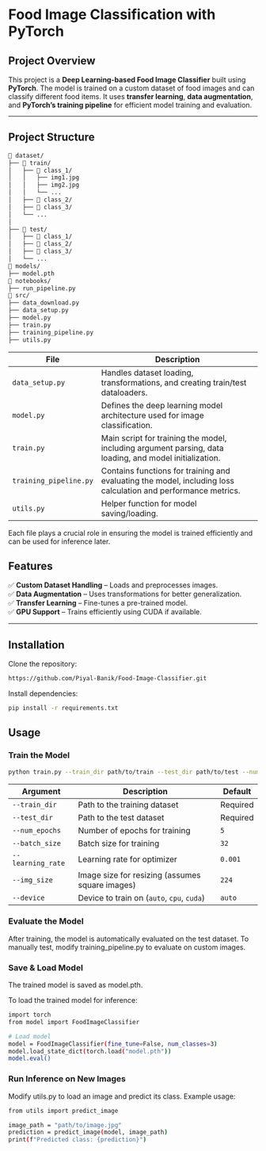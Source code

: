 # Food Image Classification with PyTorch  

##  Project Overview  
This project is a **Deep Learning-based Food Image Classifier** built using **PyTorch**. The model is trained on a custom dataset of food images and can classify different food items. It uses **transfer learning**, **data augmentation**, and **PyTorch’s training pipeline** for efficient model training and evaluation.

---

## Project Structure  
```bash
📂 dataset/
├── 📂 train/
│   ├── 📂 class_1/
│   │   ├── img1.jpg
│   │   ├── img2.jpg
│   │   └── ...
│   ├── 📂 class_2/
│   ├── 📂 class_3/
│   └── ...
│
├── 📂 test/
│   ├── 📂 class_1/
│   ├── 📂 class_2/
│   ├── 📂 class_3/
│   └── ...
📂 models/
├── model.pth
📂 notebooks/
├── run_pipeline.py
📂 src/
├── data_download.py
├── data_setup.py
├── model.py
├── train.py
├── training_pipeline.py
├── utils.py 

```

| File                  | Description |
|----------------------|-------------|
| `data_setup.py`      | Handles dataset loading, transformations, and creating train/test dataloaders. |
| `model.py`          | Defines the deep learning model architecture used for image classification. |
| `train.py`          | Main script for training the model, including argument parsing, data loading, and model initialization. |
| `training_pipeline.py` | Contains functions for training and evaluating the model, including loss calculation and performance metrics. |
| `utils.py`          | Helper function for model saving/loading. |

Each file plays a crucial role in ensuring the model is trained efficiently and can be used for inference later.  


## Features  
✅ **Custom Dataset Handling** – Loads and preprocesses images.  
✅ **Data Augmentation** – Uses transformations for better generalization.  
✅ **Transfer Learning** – Fine-tunes a pre-trained model.  
✅ **GPU Support** – Trains efficiently using CUDA if available.  

---

## Installation  

Clone the repository:  
```bash
https://github.com/Piyal-Banik/Food-Image-Classifier.git

```
Install dependencies:
```bash
pip install -r requirements.txt
```

## Usage
### Train the Model
```bash
python train.py --train_dir path/to/train --test_dir path/to/test --num_epochs 10 --batch_size 32 --learning_rate 0.001
```

| Argument        | Description                                      | Default |
|----------------|--------------------------------------------------|---------|
| `--train_dir`  | Path to the training dataset                     | Required |
| `--test_dir`   | Path to the test dataset                         | Required |
| `--num_epochs` | Number of epochs for training                    | `5` |
| `--batch_size` | Batch size for training                          | `32` |
| `--learning_rate` | Learning rate for optimizer                  | `0.001` |
| `--img_size`   | Image size for resizing (assumes square images)  | `224` |
| `--device`     | Device to train on (`auto`, `cpu`, `cuda`)       | `auto` |

### Evaluate the Model
After training, the model is automatically evaluated on the test dataset. To manually test, modify training_pipeline.py to evaluate on custom images.

### Save & Load Model
The trained model is saved as model.pth.

To load the trained model for inference:
```bash
import torch
from model import FoodImageClassifier

# Load model
model = FoodImageClassifier(fine_tune=False, num_classes=3)
model.load_state_dict(torch.load("model.pth"))
model.eval()

```

### Run Inference on New Images
Modify utils.py to load an image and predict its class. Example usage:
```bash
from utils import predict_image

image_path = "path/to/image.jpg"
prediction = predict_image(model, image_path)
print(f"Predicted class: {prediction}")
```